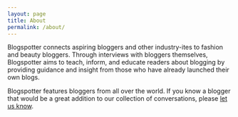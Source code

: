 ```yaml
---
layout: page
title: About
permalink: /about/
---
```


Blogspotter connects aspiring bloggers and other industry-ites to fashion and beauty bloggers. Through interviews with bloggers themselves, Blogspotter aims to teach, inform, and educate readers about blogging by providing guidance and insight from those who have already launched their own blogs.

Blogspotter features bloggers from all over the world. If you know a blogger that would be a great addition to our collection of conversations, please <a href="//glittergroupe.com/contact" target="_blank">let us know</a>.
